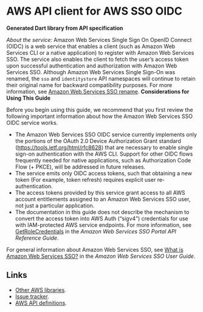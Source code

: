 # AWS API client for AWS SSO OIDC

**Generated Dart library from API specification**

*About the service:*
Amazon Web Services Single Sign On OpenID Connect (OIDC) is a web service
that enables a client (such as Amazon Web Services CLI or a native
application) to register with Amazon Web Services SSO. The service also
enables the client to fetch the user’s access token upon successful
authentication and authorization with Amazon Web Services SSO.
<note>
Although Amazon Web Services Single Sign-On was renamed, the
<code>sso</code> and <code>identitystore</code> API namespaces will continue
to retain their original name for backward compatibility purposes. For more
information, see <a
href="https://docs.aws.amazon.com/singlesignon/latest/userguide/what-is.html#renamed">Amazon
Web Services SSO rename</a>.
</note>
<b>Considerations for Using This Guide</b>

Before you begin using this guide, we recommend that you first review the
following important information about how the Amazon Web Services SSO OIDC
service works.

<ul>
<li>
The Amazon Web Services SSO OIDC service currently implements only the
portions of the OAuth 2.0 Device Authorization Grant standard (<a
href="https://tools.ietf.org/html/rfc8628">https://tools.ietf.org/html/rfc8628</a>)
that are necessary to enable single sign-on authentication with the AWS CLI.
Support for other OIDC flows frequently needed for native applications, such
as Authorization Code Flow (+ PKCE), will be addressed in future releases.
</li>
<li>
The service emits only OIDC access tokens, such that obtaining a new token
(For example, token refresh) requires explicit user re-authentication.
</li>
<li>
The access tokens provided by this service grant access to all AWS account
entitlements assigned to an Amazon Web Services SSO user, not just a
particular application.
</li>
<li>
The documentation in this guide does not describe the mechanism to convert
the access token into AWS Auth (“sigv4”) credentials for use with
IAM-protected AWS service endpoints. For more information, see <a
href="https://docs.aws.amazon.com/singlesignon/latest/PortalAPIReference/API_GetRoleCredentials.html">GetRoleCredentials</a>
in the <i>Amazon Web Services SSO Portal API Reference Guide</i>.
</li>
</ul>
For general information about Amazon Web Services SSO, see <a
href="https://docs.aws.amazon.com/singlesignon/latest/userguide/what-is.html">What
is Amazon Web Services SSO?</a> in the <i>Amazon Web Services SSO User
Guide</i>.

## Links

- [Other AWS libraries](https://github.com/agilord/aws_client/tree/master/generated).
- [Issue tracker](https://github.com/agilord/aws_client/issues).
- [AWS API definitions](https://github.com/aws/aws-sdk-js/tree/master/apis).

